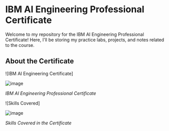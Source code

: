 # IBM AI Engineering Professional Certificate

Welcome to my repository for the IBM AI Engineering Professional Certificate! Here, I'll be storing my practice labs, projects, and notes related to the course.

## About the Certificate

![IBM AI Engineering Certificate]

![image](https://github.com/Eng-Ahmed-Rifai/IBM-AI-Engineering-Professional-Certificate/assets/110114267/0ed00529-c38c-473f-a319-96fe24bfca04)


*IBM AI Engineering Professional Certificate*

![Skills Covered]

![image](https://github.com/Eng-Ahmed-Rifai/IBM-AI-Engineering-Professional-Certificate/assets/110114267/243d9d2c-f0e6-49e3-a65c-e41ea6214ac1)


*Skills Covered in the Certificate*
